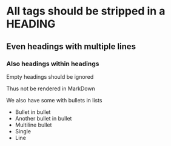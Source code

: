 # All tags should be stripped in a HEADING

## Even headings with multiple lines

### Also headings within headings

Empty headings should be ignored

Thus not be rendered in MarkDown

We also have some with bullets in lists

  * Bullet in bullet
  * Another bullet in bullet
  * Multiline bullet
  * Single
  * Line
